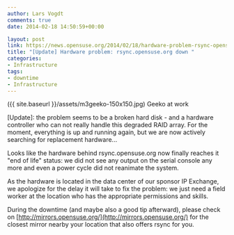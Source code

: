 ```yaml
---
author: Lars Vogdt
comments: true
date: 2014-02-18 14:50:59+00:00

layout: post
link: https://news.opensuse.org/2014/02/18/hardware-problem-rsync-opensuse-org-down/
title: "[Update] Hardware problem: rsync.opensuse.org down "
categories:
- Infrastructure
tags:
- downtime
- Infrastructure
---
```

({{ site.baseurl }}/assets/m3geeko-150x150.jpg) Geeko at work

[Update]: the problem seems to be a broken hard disk - and a hardware controller who can not really handle this degraded RAID array. For the moment, everything is up and running again, but we are now actively searching for replacement hardware...

Looks like the hardware behind rsync.opensuse.org now finally reaches it "end of life" status: we did not see any output on the serial console any more and even a power cycle did not reanimate the system.

As the hardware is located in the data center of our sponsor IP Exchange, we apologize for the delay it will take to fix the problem: we just need a field worker at the location who has the appropriate permissions and skills.

During the downtime (and maybe also a good tip afterward), please check on [http://mirrors.opensuse.org/](http://mirrors.opensuse.org/) for the closest mirror nearby your location that also offers rsync for you.		
